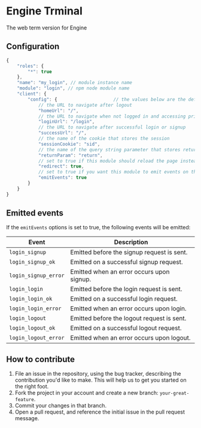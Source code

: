 # Engine Trminal
The web term version for Engine

## Configuration
```js
{
    "roles": {
        "*": true
    },
    "name": "my_login", // module instance name
    "module": "login", // npm node module name
    "client": {
        "config": {                     // the values below are the defaults
            // the URL to navigate after logout
            "homeUrl": "/",
            // the URL to navigate when not logged in and accessing private pages
            "loginUrl": "/login",
            // the URL to navigate after successful login or signup
            "successUrl": "/",
            // the name of the cookie that stores the session
            "sessionCookie": "sid",
            // the name of the query string parameter that stores return URLs
            "returnParam": "return",
            // set to true if this module should reload the page instead of soft navigation
            "redirect": true,
            // set to true if you want this module to emit events on the way
            "emitEvents": true
        }
    }
}
```

## Emitted events

If the `emitEvents` options is set to true, the following events will be emitted:

| Event                | Description   |
| -------------------- | ------------- |
| `login_signup`       | Emitted before the signup request is sent. |
| `login_signup_ok`    | Emitted on a successful signup request.    |
| `login_signup_error` | Emitted when an error occurs upon signup.  |
| `login_login`        | Emitted before the login request is sent.  |
| `login_login_ok`     | Emitted on a successful login request.     |
| `login_login_error`  | Emitted when an error occurs upon login.   |
| `login_logout`       | Emitted before the logout request is sent. |
| `login_logout_ok`    | Emitted on a successful logout request.    |
| `login_logout_error` | Emitted when an error occurs upon logout.  |

## How to contribute

1. File an issue in the repository, using the bug tracker, describing the
   contribution you'd like to make. This will help us to get you started on the
   right foot.
2. Fork the project in your account and create a new branch:
   `your-great-feature`.
3. Commit your changes in that branch.
4. Open a pull request, and reference the initial issue in the pull request
   message.

